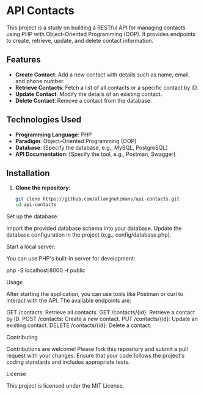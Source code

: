 # API Contacts

This project is a study on building a RESTful API for managing contacts using PHP with Object-Oriented Programming (OOP). It provides endpoints to create, retrieve, update, and delete contact information.

## Features

- **Create Contact**: Add a new contact with details such as name, email, and phone number.
- **Retrieve Contacts**: Fetch a list of all contacts or a specific contact by ID.
- **Update Contact**: Modify the details of an existing contact.
- **Delete Contact**: Remove a contact from the database.

## Technologies Used

- **Programming Language**: PHP
- **Paradigm**: Object-Oriented Programming (OOP)
- **Database**: [Specify the database, e.g., MySQL, PostgreSQL]
- **API Documentation**: [Specify the tool, e.g., Postman, Swagger]

## Installation

1. **Clone the repository**:

   ```bash
   git clone https://github.com/allangnutzmans/api-contacts.git
   cd api-contacts
   
Set up the database:

Import the provided database schema into your database.
Update the database configuration in the project (e.g., config/database.php).

Start a local server:

You can use PHP's built-in server for development:

php -S localhost:8000 -t public

Usage

After starting the application, you can use tools like Postman or curl to interact with the API. The available endpoints are:

GET /contacts: Retrieve all contacts.
GET /contacts/{id}: Retrieve a contact by ID.
POST /contacts: Create a new contact.
PUT /contacts/{id}: Update an existing contact.
DELETE /contacts/{id}: Delete a contact.

Contributing

Contributions are welcome! Please fork this repository and submit a pull request with your changes. Ensure that your code follows the project's coding standards and includes appropriate tests.

License

This project is licensed under the MIT License.
